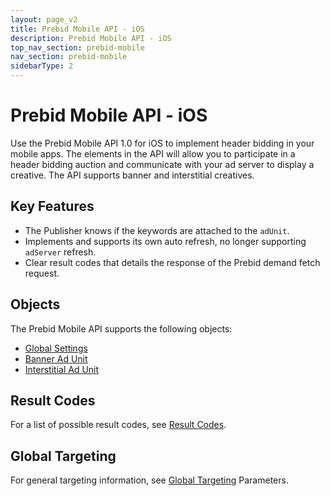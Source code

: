 ```yaml
---
layout: page_v2
title: Prebid Mobile API - iOS
description: Prebid Mobile API - iOS
top_nav_section: prebid-mobile
nav_section: prebid-mobile
sidebarType: 2
---
```


# Prebid Mobile API - iOS 

Use the Prebid Mobile API 1.0 for iOS to implement header bidding in your mobile apps. The elements in the API will allow you to participate in a header bidding auction and communicate with your ad server to display a creative. The API supports banner and interstitial creatives. 

## Key Features

- The Publisher knows if the keywords are attached to the `adUnit`.  
- Implements and supports its own auto refresh, no longer supporting `adServer` refresh.   
- Clear result codes that details the response of the Prebid demand fetch request. 

## Objects 

The Prebid Mobile API supports the following objects: 

- [Global Settings]({{site.baseurl}}/prebid-mobile/pbm-api/ios/prebidmobile-object-ios.html) 
- [Banner Ad Unit]({{site.baseurl}}/prebid-mobile/pbm-api/ios/pbm-bannerad-ios.html) 
- [Interstitial Ad Unit]({{site.baseurl}}/prebid-mobile/pbm-api/ios/pbm-interstitial-ad-ios.html) 

## Result Codes

For a list of possible result codes, see [Result Codes]({{site.baseurl}}/prebid-mobile/pbm-api/ios/pbm-api-result-codes-ios.html). 

## Global Targeting 

For general targeting information, see [Global Targeting]({{site.baseurl}}/prebid-mobile/pbm-api/ios/pbm-targeting-ios.html) Parameters. 